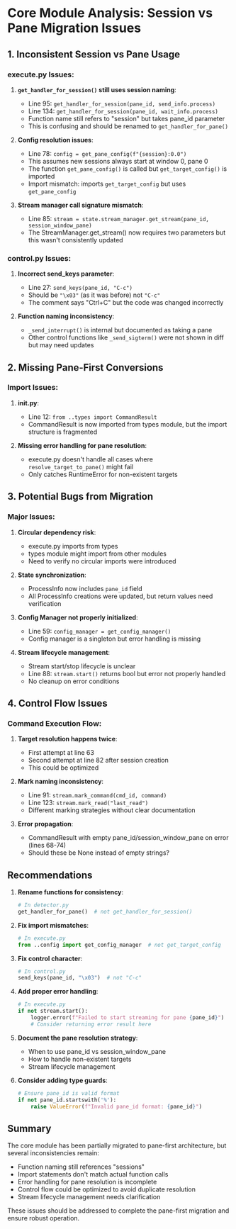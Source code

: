 # Core Module Analysis: Session vs Pane Migration Issues

## 1. Inconsistent Session vs Pane Usage

### execute.py Issues:

1. **`get_handler_for_session()` still uses session naming**:
   - Line 95: `get_handler_for_session(pane_id, send_info.process)`
   - Line 134: `get_handler_for_session(pane_id, wait_info.process)`
   - Function name still refers to "session" but takes pane_id parameter
   - This is confusing and should be renamed to `get_handler_for_pane()`

2. **Config resolution issues**:
   - Line 78: `config = get_pane_config(f"{session}:0.0")`
   - This assumes new sessions always start at window 0, pane 0
   - The function `get_pane_config()` is called but `get_target_config()` is imported
   - Import mismatch: imports `get_target_config` but uses `get_pane_config`

3. **Stream manager call signature mismatch**:
   - Line 85: `stream = state.stream_manager.get_stream(pane_id, session_window_pane)`
   - The StreamManager.get_stream() now requires two parameters but this wasn't consistently updated

### control.py Issues:

1. **Incorrect send_keys parameter**:
   - Line 27: `send_keys(pane_id, "C-c")`
   - Should be `"\x03"` (as it was before) not `"C-c"`
   - The comment says "Ctrl+C" but the code was changed incorrectly

2. **Function naming inconsistency**:
   - `_send_interrupt()` is internal but documented as taking a pane
   - Other control functions like `_send_sigterm()` were not shown in diff but may need updates

## 2. Missing Pane-First Conversions

### Import Issues:

1. **__init__.py**:
   - Line 12: `from ..types import CommandResult`
   - CommandResult is now imported from types module, but the import structure is fragmented

2. **Missing error handling for pane resolution**:
   - execute.py doesn't handle all cases where `resolve_target_to_pane()` might fail
   - Only catches RuntimeError for non-existent targets

## 3. Potential Bugs from Migration

### Major Issues:

1. **Circular dependency risk**:
   - execute.py imports from types
   - types module might import from other modules
   - Need to verify no circular imports were introduced

2. **State synchronization**:
   - ProcessInfo now includes `pane_id` field
   - All ProcessInfo creations were updated, but return values need verification

3. **Config Manager not properly initialized**:
   - Line 59: `config_manager = get_config_manager()`
   - Config manager is a singleton but error handling is missing

4. **Stream lifecycle management**:
   - Stream start/stop lifecycle is unclear
   - Line 88: `stream.start()` returns bool but error not properly handled
   - No cleanup on error conditions

## 4. Control Flow Issues

### Command Execution Flow:

1. **Target resolution happens twice**:
   - First attempt at line 63
   - Second attempt at line 82 after session creation
   - This could be optimized

2. **Mark naming inconsistency**:
   - Line 91: `stream.mark_command(cmd_id, command)`
   - Line 123: `stream.mark_read("last_read")`
   - Different marking strategies without clear documentation

3. **Error propagation**:
   - CommandResult with empty pane_id/session_window_pane on error (lines 68-74)
   - Should these be None instead of empty strings?

## Recommendations

1. **Rename functions for consistency**:
   ```python
   # In detector.py
   get_handler_for_pane()  # not get_handler_for_session()
   ```

2. **Fix import mismatches**:
   ```python
   # In execute.py
   from ..config import get_config_manager  # not get_target_config
   ```

3. **Fix control character**:
   ```python
   # In control.py
   send_keys(pane_id, "\x03")  # not "C-c"
   ```

4. **Add proper error handling**:
   ```python
   # In execute.py
   if not stream.start():
       logger.error(f"Failed to start streaming for pane {pane_id}")
       # Consider returning error result here
   ```

5. **Document the pane resolution strategy**:
   - When to use pane_id vs session_window_pane
   - How to handle non-existent targets
   - Stream lifecycle management

6. **Consider adding type guards**:
   ```python
   # Ensure pane_id is valid format
   if not pane_id.startswith('%'):
       raise ValueError(f"Invalid pane_id format: {pane_id}")
   ```

## Summary

The core module has been partially migrated to pane-first architecture, but several inconsistencies remain:
- Function naming still references "sessions" 
- Import statements don't match actual function calls
- Error handling for pane resolution is incomplete
- Control flow could be optimized to avoid duplicate resolution
- Stream lifecycle management needs clarification

These issues should be addressed to complete the pane-first migration and ensure robust operation.